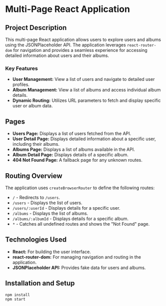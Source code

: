 # Multi-Page React Application

## Project Description

This multi-page React application allows users to explore users and albums using the JSONPlaceholder API. The application leverages `react-router-dom` for navigation and provides a seamless experience for accessing detailed information about users and their albums.

### Key Features

- **User Management:** View a list of users and navigate to detailed user profiles.
- **Album Management:** View a list of albums and access individual album details.
- **Dynamic Routing:** Utilizes URL parameters to fetch and display specific user or album data.

## Pages

- **Users Page:** Displays a list of users fetched from the API.
- **User Detail Page:** Displays detailed information about a specific user, including their albums.
- **Albums Page:** Displays a list of albums available in the API.
- **Album Detail Page:** Displays details of a specific album.
- **404 Not Found Page:** A fallback page for any unknown routes.
  
## Routing Overview

The application uses `createBrowserRouter` to define the following routes:

- `/` - Redirects to `/users`.
- `/users` - Displays the list of users.
- `/users/:userId` - Displays details for a specific user.
- `/albums` - Displays the list of albums.
- `/albums/:albumId` - Displays details for a specific album.
- `*` - Catches all undefined routes and shows the "Not Found" page.

## Technologies Used

- **React:** For building the user interface.
- **react-router-dom:** For managing navigation and routing in the application.
- **JSONPlaceholder API:** Provides fake data for users and albums.

## Installation and Setup
   ```bash
  npm install
  npm start
